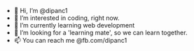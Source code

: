 - 👋 Hi, I’m @dipanc1
- 👀 I’m interested in coding, right now.
- 🌱 I’m currently learning web development
- 💞️ I’m looking for a 'learning mate', so we can learn together.
- 📫 You can reach me @fb.com/dipanc1

<!---
dipanc1/dipanc1 is a ✨ special ✨ repository because its `README.md` (this file) appears on your GitHub profile.
You can click the Preview link to take a look at your changes.
--->
